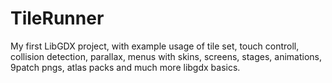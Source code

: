 # TileRunner
My first LibGDX project, with example usage of tile set, touch controll, collision detection, parallax, menus with skins, screens, stages, animations, 9patch pngs, atlas packs and much more libgdx basics.
